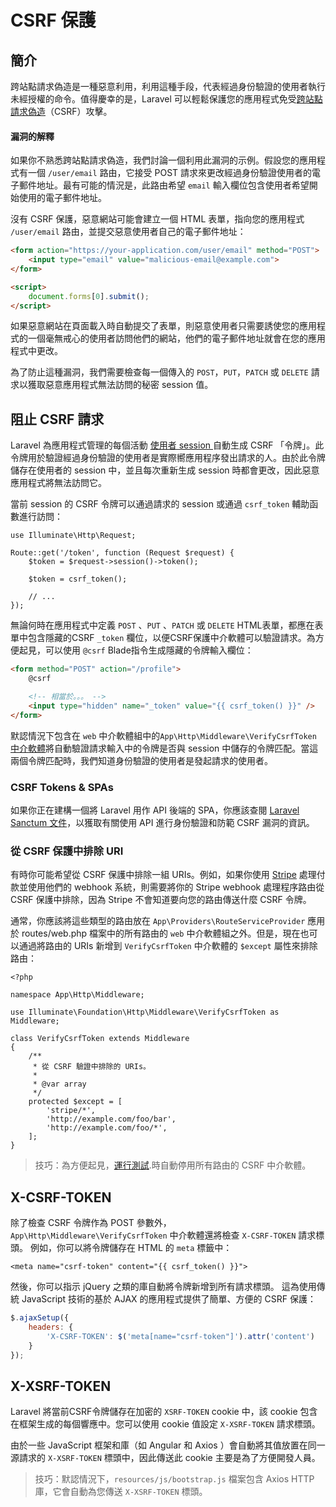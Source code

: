# CSRF 保護

## 簡介

跨站點請求偽造是一種惡意利用，利用這種手段，代表經過身份驗證的使用者執行未經授權的命令。值得慶幸的是，Laravel 可以輕鬆保護您的應用程式免受[跨站點請求偽造](https://en.wikipedia.org/wiki/Cross-site_request_forgery)（CSRF）攻擊。

#### 漏洞的解釋

如果你不熟悉跨站點請求偽造，我們討論一個利用此漏洞的示例。假設您的應用程式有一個 `/user/email` 路由，它接受 POST 請求來更改經過身份驗證使用者的電子郵件地址。最有可能的情況是，此路由希望 `email` 輸入欄位包含使用者希望開始使用的電子郵件地址。

沒有 CSRF 保護，惡意網站可能會建立一個 HTML 表單，指向您的應用程式 `/user/email` 路由，並提交惡意使用者自己的電子郵件地址：

```html
<form action="https://your-application.com/user/email" method="POST">
    <input type="email" value="malicious-email@example.com">
</form>

<script>
    document.forms[0].submit();
</script>
```

 如果惡意網站在頁面載入時自動提交了表單，則惡意使用者只需要誘使您的應用程式的一個毫無戒心的使用者訪問他們的網站，他們的電子郵件地址就會在您的應用程式中更改。

為了防止這種漏洞，我們需要檢查每一個傳入的 `POST`，`PUT`，`PATCH` 或 `DELETE` 請求以獲取惡意應用程式無法訪問的秘密 session 值。

## 阻止 CSRF 請求

Laravel 為應用程式管理的每個活動 [使用者 session ](/docs/laravel/10.x/session) 自動生成 CSRF 「令牌」。此令牌用於驗證經過身份驗證的使用者是實際嚮應用程序發出請求的人。由於此令牌儲存在使用者的 session 中，並且每次重新生成 session 時都會更改，因此惡意應用程式將無法訪問它。

當前 session 的 CSRF 令牌可以通過請求的 session 或通過 `csrf_token` 輔助函數進行訪問：

    use Illuminate\Http\Request;

    Route::get('/token', function (Request $request) {
        $token = $request->session()->token();

        $token = csrf_token();

        // ...
    });

無論何時在應用程式中定義 `POST` 、`PUT` 、`PATCH` 或 `DELETE` HTML表單，都應在表單中包含隱藏的CSRF `_token` 欄位，以便CSRF保護中介軟體可以驗證請求。為方便起見，可以使用 `@csrf` Blade指令生成隱藏的令牌輸入欄位：

```html
<form method="POST" action="/profile">
    @csrf

    <!-- 相當於。。。 -->
    <input type="hidden" name="_token" value="{{ csrf_token() }}" />
</form>
```

默認情況下包含在 `web` 中介軟體組中的`App\Http\Middleware\VerifyCsrfToken` [中介軟體](/docs/laravel/10.x/middleware)將自動驗證請求輸入中的令牌是否與 session 中儲存的令牌匹配。當這兩個令牌匹配時，我們知道身份驗證的使用者是發起請求的使用者。

### CSRF Tokens & SPAs

如果你正在建構一個將 Laravel 用作 API 後端的 SPA，你應該查閱 [Laravel Sanctum 文件](/docs/laravel/10.x/sanctum)，以獲取有關使用 API 進行身份驗證和防範 CSRF 漏洞的資訊。

### 從 CSRF 保護中排除 URI

有時你可能希望從 CSRF 保護中排除一組 URIs。例如，如果你使用  [Stripe](https://stripe.com)  處理付款並使用他們的 webhook 系統，則需要將你的 Stripe webhook 處理程序路由從 CSRF 保護中排除，因為 Stripe 不會知道要向您的路由傳送什麼 CSRF 令牌。

通常，你應該將這些類型的路由放在 `App\Providers\RouteServiceProvider` 應用於 routes/web.php 檔案中的所有路由的 `web` 中介軟體組之外。但是，現在也可以通過將路由的 URIs 新增到 `VerifyCsrfToken` 中介軟體的 `$except` 屬性來排除路由：

    <?php

    namespace App\Http\Middleware;

    use Illuminate\Foundation\Http\Middleware\VerifyCsrfToken as Middleware;

    class VerifyCsrfToken extends Middleware
    {
        /**
         * 從 CSRF 驗證中排除的 URIs。
         *
         * @var array
         */
        protected $except = [
            'stripe/*',
            'http://example.com/foo/bar',
            'http://example.com/foo/*',
        ];
    }

>技巧：為方便起見，[運行測試](/docs/laravel/10.x/testing).時自動停用所有路由的 CSRF 中介軟體。

## X-CSRF-TOKEN

除了檢查 CSRF 令牌作為 POST 參數外， `App\Http\Middleware\VerifyCsrfToken` 中介軟體還將檢查 `X-CSRF-TOKEN` 請求標頭。 例如，你可以將令牌儲存在 HTML 的  `meta` 標籤中：

```blade
<meta name="csrf-token" content="{{ csrf_token() }}">
```

然後，你可以指示 jQuery 之類的庫自動將令牌新增到所有請求標頭。 這為使用傳統 JavaScript 技術的基於 AJAX 的應用程式提供了簡單、方便的 CSRF 保護：

```js
$.ajaxSetup({
    headers: {
        'X-CSRF-TOKEN': $('meta[name="csrf-token"]').attr('content')
    }
});
```

## X-XSRF-TOKEN

Laravel 將當前CSRF令牌儲存在加密的 `XSRF-TOKEN` cookie 中，該 cookie 包含在框架生成的每個響應中。您可以使用 cookie 值設定 `X-XSRF-TOKEN` 請求標頭。

由於一些 JavaScript 框架和庫（如 Angular 和 Axios ）會自動將其值放置在同一源請求的 `X-XSRF-TOKEN` 標頭中，因此傳送此 cookie 主要是為了方便開發人員。

> 技巧：默認情況下，`resources/js/bootstrap.js` 檔案包含 Axios HTTP 庫，它會自動為您傳送 `X-XSRF-TOKEN` 標頭。

